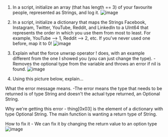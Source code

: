 1. In a script, initialize an array (that has length == 3) of your favourite people, represented as Strings, and log it.
![image](https://user-images.githubusercontent.com/26511703/168449467-9f851e6f-8bdb-4e5f-a67e-b94c604807fd.png)

2. In a script, initialize a dictionary that maps the Strings Facebook, Instagram, Twitter, YouTube, Reddit, and LinkedIn to a UInt64 that represents the order in which you use them from most to least. For example, YouTube --> 1, Reddit --> 2, etc. If you've never used one before, map it to 0!
![image](https://user-images.githubusercontent.com/26511703/168448787-c79df53d-6730-4d98-afb0-d139052c0fe7.png)

3. Explain what the force unwrap operator ! does, with an example different from the one I showed you (you can just change the type). - Removes the optional type from the variable and throws an error if nil is found.
![image](https://user-images.githubusercontent.com/26511703/168449401-cd8382f3-bb2a-41b6-b073-46c6ac050093.png)

4. Using this picture below, explain...

What the error message means. -The error means the type that needs to be returned is of type String and doesn't the actual type returned, an Optional String.

Why we're getting this error - thing[0x03] is the element of a dictionary with type Optional String. The main function is wanting a return type of String.

How to fix it - We can fix it by changing the return value to an option type
![image](https://user-images.githubusercontent.com/26511703/168449089-2dc26619-52ae-466e-9844-9b6dcda206f8.png)

